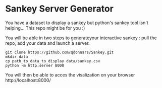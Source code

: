# Sankey Server Generator

You have a dataset to display a sankey but python's sankey tool isn't helping... This repo might be for you :)

You will be able in two steps to generateyour interactive sankey : pull the repo, add your data and launch a server.

```
git clone https://github.com/qdonnars/Sankey.git
mkdir data
cp path_to_data_to_display data/sankey.csv
python -m http.server 8000
```

You will then be able to acces the visalization on your browser http://localhost:8000/
